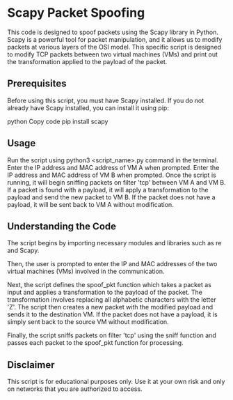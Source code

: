 # Scapy Packet Spoofing
This code is designed to spoof packets using the Scapy library in Python. Scapy is a powerful tool for packet manipulation, and it allows us to modify packets at various layers of the OSI model. This specific script is designed to modify TCP packets between two virtual machines (VMs) and print out the transformation applied to the payload of the packet.

## Prerequisites
Before using this script, you must have Scapy installed. If you do not already have Scapy installed, you can install it using pip:

python
Copy code
pip install scapy
## Usage
Run the script using python3 <script_name>.py command in the terminal.
Enter the IP address and MAC address of VM A when prompted.
Enter the IP address and MAC address of VM B when prompted.
Once the script is running, it will begin sniffing packets on filter 'tcp' between VM A and VM B.
If a packet is found with a payload, it will apply a transformation to the payload and send the new packet to VM B. If the packet does not have a payload, it will be sent back to VM A without modification.
## Understanding the Code
The script begins by importing necessary modules and libraries such as re and Scapy.

Then, the user is prompted to enter the IP and MAC addresses of the two virtual machines (VMs) involved in the communication.

Next, the script defines the spoof_pkt function which takes a packet as input and applies a transformation to the payload of the packet. The transformation involves replacing all alphabetic characters with the letter 'Z'. The script then creates a new packet with the modified payload and sends it to the destination VM. If the packet does not have a payload, it is simply sent back to the source VM without modification.

Finally, the script sniffs packets on filter 'tcp' using the sniff function and passes each packet to the spoof_pkt function for processing.

## Disclaimer
This script is for educational purposes only. Use it at your own risk and only on networks that you are authorized to access.

